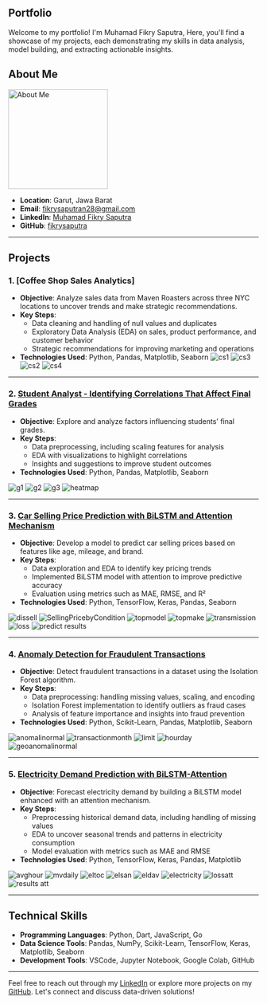## Portfolio

Welcome to my portfolio! I'm Muhamad Fikry Saputra, Here, you'll find a showcase of my projects, each demonstrating my skills in data analysis, model building, and extracting actionable insights.

## About Me
<img src="https://github.com/user-attachments/assets/3d58c49e-5732-4c64-9d9d-ba74acbb4b9c" alt="About Me" width="200"/>

- **Location**: Garut, Jawa Barat
- **Email**: [fikrysaputran28@gmail.com](mailto:fikrysaputran28@gmail.com)
- **LinkedIn**: [Muhamad Fikry Saputra](https://www.linkedin.com/in/muhamad-fikry-saputra-004953200/)
- **GitHub**: [fikrysaputra](https://github.com/fikrysaputra)
---

## Projects

### 1. [Coffee Shop Sales Analytics]

- **Objective**: Analyze sales data from Maven Roasters across three NYC locations to uncover trends and make strategic recommendations.
- **Key Steps**:
  - Data cleaning and handling of null values and duplicates
  - Exploratory Data Analysis (EDA) on sales, product performance, and customer behavior
  - Strategic recommendations for improving marketing and operations
- **Technologies Used**: Python, Pandas, Matplotlib, Seaborn
![cs1](https://github.com/user-attachments/assets/6ad99adf-49ed-492f-8735-eca40f9867d9)
![cs3](https://github.com/user-attachments/assets/b0709203-cb88-4ffb-a758-e88e85d0b0ad)
![cs2](https://github.com/user-attachments/assets/280424e4-5a40-4d58-b593-b78bd402abd4)
![cs4](https://github.com/user-attachments/assets/51b6dc76-5a0e-4a4a-89db-9db602845429)

---

### 2. [Student Analyst - Identifying Correlations That Affect Final Grades](https://github.com/fikrysaputra/Student-Analyst-Identifies-Correlations-That-Affect-the-Final-Grade)

- **Objective**: Explore and analyze factors influencing students' final grades.
- **Key Steps**:
  - Data preprocessing, including scaling features for analysis
  - EDA with visualizations to highlight correlations
  - Insights and suggestions to improve student outcomes
- **Technologies Used**: Python, Pandas, Matplotlib, Seaborn

![g1](https://github.com/user-attachments/assets/96e2c30c-1cf3-45e9-8e5b-c742b5b5ee14)
![g2](https://github.com/user-attachments/assets/af773009-c9c9-4f39-ad7b-5185bb88f84b)
![g3](https://github.com/user-attachments/assets/35f49821-5a6b-498a-9eb9-e4ddd2025137)
![heatmap](https://github.com/user-attachments/assets/299665f1-23f9-4a84-a6cc-8c3c93921dd7)

---

### 3. [Car Selling Price Prediction with BiLSTM and Attention Mechanism](https://github.com/fikrysaputra/Car_selling_price_prediction_BiLSTM-attention)

- **Objective**: Develop a model to predict car selling prices based on features like age, mileage, and brand.
- **Key Steps**:
  - Data exploration and EDA to identify key pricing trends
  - Implemented BiLSTM model with attention to improve predictive accuracy
  - Evaluation using metrics such as MAE, RMSE, and R²
- **Technologies Used**: Python, TensorFlow, Keras, Pandas, Seaborn

![dissell](https://github.com/user-attachments/assets/507b44bf-f50c-430b-a7c9-67744687618c)
![SellingPricebyCondition](https://github.com/user-attachments/assets/99b1cef8-348e-48b5-a9ea-fc9d57a9db06)
![topmodel](https://github.com/user-attachments/assets/3502078f-0b04-42f4-bf62-7632bcda24e1)
![topmake](https://github.com/user-attachments/assets/408edbb5-6881-491d-98cc-7aa819bdb69e)
![transmission](https://github.com/user-attachments/assets/76016045-531d-447d-9cc3-db9d7adcc4af)
![loss](https://github.com/user-attachments/assets/3ebac2ae-ca6b-4426-90ce-b1a985b6a7fc)
![predict results](https://github.com/user-attachments/assets/1529b79e-cca4-4b26-8449-ec915a79224b)

---

### 4. [Anomaly Detection for Fraudulent Transactions](https://github.com/fikrysaputra/Fraud-Detection---Isolation-Forest)

- **Objective**: Detect fraudulent transactions in a dataset using the Isolation Forest algorithm.
- **Key Steps**:
  - Data preprocessing: handling missing values, scaling, and encoding
  - Isolation Forest implementation to identify outliers as fraud cases
  - Analysis of feature importance and insights into fraud prevention
- **Technologies Used**: Python, Scikit-Learn, Pandas, Matplotlib, Seaborn

![anomalinormal](https://github.com/user-attachments/assets/29ae12d0-27e7-47b8-8387-be2d8fa50e24)
![transactionmonth](https://github.com/user-attachments/assets/36fba368-b9ec-4bc6-adf2-2a89d8052461)
![limit](https://github.com/user-attachments/assets/54515d80-3f1b-4539-b066-7dd2bc5ae21a)
![hourday](https://github.com/user-attachments/assets/48601b5e-febc-4d9e-a031-1fea8f79b9e8)
![geoanomalinormal](https://github.com/user-attachments/assets/0acf4741-7d19-43b4-af4d-3f3fa03046c9)

---

### 5. [Electricity Demand Prediction with BiLSTM-Attention](https://github.com/fikrysaputra/Electricity-Demand-Prediction-with-BiLSTM-attention)

- **Objective**: Forecast electricity demand by building a BiLSTM model enhanced with an attention mechanism.
- **Key Steps**:
  - Preprocessing historical demand data, including handling of missing values
  - EDA to uncover seasonal trends and patterns in electricity consumption
  - Model evaluation with metrics such as MAE and RMSE
- **Technologies Used**: Python, TensorFlow, Keras, Pandas, Matplotlib

![avghour](https://github.com/user-attachments/assets/e8a16daf-ffb5-4fbc-a142-c48c761b2918)
![mvdaily](https://github.com/user-attachments/assets/e3be472d-fa5d-429d-b7c9-5fcb24302b13)
![eltoc](https://github.com/user-attachments/assets/e25ba631-54e9-4e2f-898c-825d7cba765e)
![elsan](https://github.com/user-attachments/assets/f2fc6e44-3607-4b51-a41b-2eb886ce6175)
![eldav](https://github.com/user-attachments/assets/e0566de1-9ef6-46f7-b3d0-bd62c0ef5d16)
![electricity](https://github.com/user-attachments/assets/a0e12718-41d8-4a4c-91b5-ff67e1cd496a)
![lossatt](https://github.com/user-attachments/assets/669418c9-0a75-4114-b323-fa8b7d2582db)
![results att](https://github.com/user-attachments/assets/4d977a02-e334-46d0-b23f-dc8433284ddf)


---

## Technical Skills
- **Programming Languages**: Python, Dart, JavaScript, Go
- **Data Science Tools**: Pandas, NumPy, Scikit-Learn, TensorFlow, Keras, Matplotlib, Seaborn
- **Development Tools**: VSCode, Jupyter Notebook, Google Colab, GitHub

---

Feel free to reach out through my [LinkedIn](https://www.linkedin.com/in/muhamad-fikry-saputra-004953200/) or explore more projects on my [GitHub](https://github.com/fikrysaputra). Let's connect and discuss data-driven solutions!
